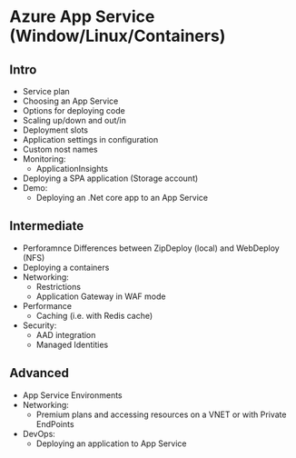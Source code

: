 # Azure App Service (Window/Linux/Containers)

## Intro

- Service plan
- Choosing an App Service
- Options for deploying code
- Scaling up/down and out/in
- Deployment slots
- Application settings in configuration
- Custom nost names
- Monitoring:
  - ApplicationInsights
- Deploying a SPA application (Storage account)
- Demo:
  - Deploying an .Net core app to an App Service

## Intermediate

- Perforamnce Differences between ZipDeploy (local) and WebDeploy (NFS)
- Deploying a containers
- Networking:
  - Restrictions
  - Application Gateway in WAF mode
- Performance
  - Caching (i.e. with Redis cache)
- Security:
  - AAD integration
  - Managed Identities

## Advanced

- App Service Environments
- Networking:
  - Premium plans and accessing resources on a VNET or with Private EndPoints
- DevOps:
  - Deploying an application to App Service
